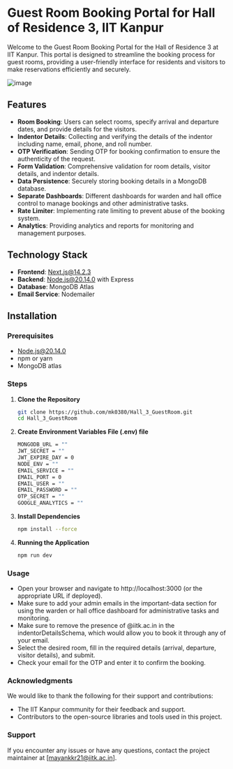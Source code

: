 # Guest Room Booking Portal for Hall of Residence 3, IIT Kanpur

Welcome to the Guest Room Booking Portal for the Hall of Residence 3 at IIT Kanpur. This portal is designed to streamline the booking process for guest rooms, providing a user-friendly interface for residents and visitors to make reservations efficiently and securely.

![image](https://github.com/mk0380/Hall_3_GuestRoom/assets/123063925/d0369d7e-6704-42a2-bbf8-d9a9c18fd27d)


## Features

- **Room Booking**: Users can select rooms, specify arrival and departure dates, and provide details for the visitors.
- **Indentor Details**: Collecting and verifying the details of the indentor including name, email, phone, and roll number.
- **OTP Verification**: Sending OTP for booking confirmation to ensure the authenticity of the request.
- **Form Validation**: Comprehensive validation for room details, visitor details, and indentor details.
- **Data Persistence**: Securely storing booking details in a MongoDB database.
- **Separate Dashboards**: Different dashboards for warden and hall office control to manage bookings and other administrative tasks.
- **Rate Limiter**: Implementing rate limiting to prevent abuse of the booking system.
- **Analytics**: Providing analytics and reports for monitoring and management purposes.

  
## Technology Stack

- **Frontend**: Next.js@14.2.3
- **Backend**: Node.js@20.14.0 with Express
- **Database**: MongoDB Atlas
- **Email Service**: Nodemailer


## Installation

### Prerequisites

- Node.js@20.14.0
- npm or yarn
- MongoDB atlas

### Steps

1. **Clone the Repository**
   ```bash
   git clone https://github.com/mk0380/Hall_3_GuestRoom.git
   cd Hall_3_GuestRoom
2. **Create Environment Variables File (.env) file**
   ```bash
   MONGODB_URL = ""
   JWT_SECRET = ""
   JWT_EXPIRE_DAY = 0
   NODE_ENV = ""
   EMAIL_SERVICE = ""
   EMAIL_PORT = 0
   EMAIL_USER = ""
   EMAIL_PASSWORD = ""
   OTP_SECRET = ""
   GOOGLE_ANALYTICS = ""
3. **Install Dependencies**
   ```bash
   npm install --force
4. **Running the Application**
   ```bash
   npm run dev

### Usage

- Open your browser and navigate to http://localhost:3000 (or the appropriate URL if deployed).
- Make sure to add your admin emails in the important-data section for using the warden or hall office dashboard for administrative tasks and monitoring.
- Make sure to remove the presence of @iitk.ac.in in the indentorDetailsSchema, which would allow you to book it through any of your email.
- Select the desired room, fill in the required details (arrival, departure, visitor details), and submit.
- Check your email for the OTP and enter it to confirm the booking.

### Acknowledgments
We would like to thank the following for their support and contributions:
- The IIT Kanpur community for their feedback and support.
- Contributors to the open-source libraries and tools used in this project.

### Support
  If you encounter any issues or have any questions, contact the project maintainer at [mayankkr21@iitk.ac.in].
